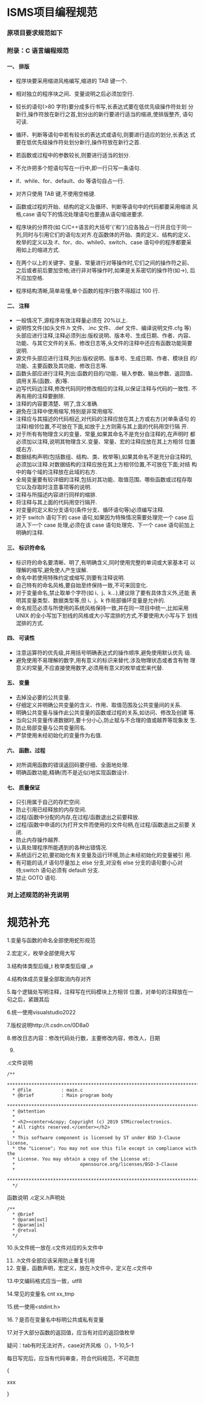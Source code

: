 # ISMS项目编程规范

### 原项目要求规范如下

### 附录：C 语言编程规范  

#### 一、 排版  

+ 程序块要采用缩进风格编写,缩进的 TAB 键一个.  

+ 相对独立的程序块之间、变量说明之后必须加空行.  
+ 较长的语句(>80 字符)要分成多行书写,长表达式要在低优先级操作符处划 分新行,操作符放在新行之首,划分出的新行要进行适当的缩进,使排版整齐, 语句可读. 
+ 循环、判断等语句中若有较长的表达式或语句,则要进行适应的划分,长表达 式要在低优先级操作符处划分新行,操作符放在新行之首.
+ 若函数或过程中的参数较长,则要进行适当的划分. 
+ 不允许把多个短语句写在一行中,即一行只写一条语句. 
+ if、while、for、default、do 等语句自占一行. 
+ 对齐只使用 TAB 键,不使用空格键. 
+ 函数或过程的开始、结构的定义及循环、判断等语句中的代码都要采用缩进 风格,case 语句下的情况处理语句也要遵从语句缩进要求.
+ 程序块的分界符(如 C/C++语言的大括号'{'和'}')应各独占一行并且位于同一 列,同时与引用它们的语句左对齐.在函数体的开始、类的定义、结构的定义、 枚举的定义以及 if、for、do、while0、switch、case 语句中的程序都要采 用如上的缩进方式.
+ 在两个以上的关键字、变量、常量进行对等操作时,它们之间的操作符之前、 之后或者前后要加空格;进行非对等操作时,如果是关系密切的操作符(如->), 后不应加空格.
+ 程序结构清晰,简单易懂,单个函数的程序行数不得超过 100 行.  

#### 二、 注释

+ 一般情况下,源程序有效注释量必须在 20%以上.
+ 说明性文件(如头文件.h 文件、.inc 文件、.def 文件、编译说明文件.cfg 等) 头部应进行注释,注释必须列出:版权说明、版本号、生成日期、作者、内容、 功能、与其它文件的关系、修改日志等,头文件的注释中还应有函数功能简要 说明.
+ 源文件头部应进行注释,列出:版权说明、版本号、生成日期、作者、模块目 的/功能、主要函数及其功能、修改日志等.
+ 函数头部应进行注释,列出:函数的目的/功能、输入参数、输出参数、返回值、 调用关系(函数、表)等.  
+ 边写代码边注释,修改代码同时修改相应的注释,以保证注释与代码的一致性. 不再有用的注释要删除.  
+ 注释的内容要清楚、明了,含义准确.
+ 避免在注释中使用缩写,特别是非常用缩写.
+ 注释应与其描述的代码相近,对代码的注释应放在其上方或右方(对单条语句 的注释)相邻位置,不可放在下面,如放于上方则需与其上面的代码用空行隔 开.
+ 对于所有有物理含义的变量、常量,如果其命名不是充分自注释的,在声明时 都必须加以注释,说明其物理含义.变量、常量、宏的注释应放在其上方相邻 位置或右方.
+ 数据结构声明(包括数组、结构、类、枚举等),如果其命名不是充分自注释的, 必须加以注释.对数据结构的注释应放在其上方相邻位置,不可放在下面;对结 构中的每个域的注释放在此域的右方.
+ 全局变量要有较详细的注释,包括对其功能、取值范围、哪些函数或过程存取 它以及存取时注意事项等的说明.
+ 注释与所描述内容进行同样的缩排.
+ 将注释与其上面的代码用空行隔开.
+ 对变量的定义和分支语句(条件分支、循环语句等)必须编写注释.
+ 对于 switch 语句下的 case 语句,如果因为特殊情况需要处理完一个 case 后 进入下一个 case 处理,必须在该 case 语句处理完、下一个 case 语句前加上 明确的注释. 

#### 三、 标识符命名

+ 标识符的命名要清晰、明了,有明确含义,同时使用完整的单词或大家基本可 以理解的缩写,避免使人产生误解.
+ 命名中若使用特殊约定或缩写,则要有注释说明.
+ 自己特有的命名风格,要自始至终保持一致,不可来回变化.
+ 对于变量命名,禁止取单个字符(如 i、j、k...),建议除了要有具体含义外,还能 表明其变量类型、数据类型等,但 i、j、k 作局部循环变量是允许的.
+ 命名规范必须与所使用的系统风格保持一致,并在同一项目中统一,比如采用 UNIX 的全小写加下划线的风格或大小写混排的方式,不要使用大小写与下 划线混排的方式.

#### 四、 可读性

+ 注意运算符的优先级,并用括号明确表达式的操作顺序,避免使用默认优先 级.
+ 避免使用不易理解的数字,用有意义的标识来替代.涉及物理状态或者含有物 理意义的常量,不应直接使用数字,必须用有意义的枚举或宏来代替.

#### 五、 变量

+ 去掉没必要的公共变量.
+ 仔细定义并明确公共变量的含义、作用、取值范围及公共变量间的关系.
+ 明确公共变量与操作此公共变量的函数或过程的关系,如访问、修改及创建 等.
+ 当向公共变量传递数据时,要十分小心,防止赋与不合理的值或越界等现象发 生. 
+ 防止局部变量与公共变量同名. 
+ 严禁使用未经初始化的变量作为右值.  

#### 六、 函数、过程  

+ 对所调用函数的错误返回码要仔细、全面地处理.
+ 明确函数功能,精确(而不是近似)地实现函数设计.  

#### 七、 质量保证

+ 只引用属于自己的存贮空间.
+ 防止引用已经释放的内存空间.
+ 过程/函数中分配的内存,在过程/函数退出之前要释放.
+ 过程/函数中申请的(为打开文件而使用的)文件句柄,在过程/函数退出之前要 关闭.
+ 防止内存操作越界.
+ 认真处理程序所能遇到的各种出错情况.
+ 系统运行之初,要初始化有关变量及运行环境,防止未经初始化的变量被引 用.
+ 有可能的话,if 语句尽量加上 else 分支,对没有 else 分支的语句要小心对 待;switch 语句必须有 default 分支.
+ 禁止 GOTO 语句. 



### 对上述规范的补充说明

# 规范补充

1.变量与函数的命名全部使用蛇形规范

2.宏定义，枚举全部使用大写

3.结构体类型后缀_t 枚举类型后缀 _e

4.结构体成员变量全部取消内存对齐

5.每个逻辑处写明注释，注释写在代码模块上方相邻 位置，对单句的注释放在一句之后，紧跟其后

6.统一使用visualstudio2022

7.版权说明http://t.csdn.cn/0D8a0

8.修改日志内容：修改代码处行数，主要修改内容，修改人，日期

9.

.c文件说明

```
/**
  ******************************************************************************
  * @file           : main.c
  * @brief          : Main program body
  ******************************************************************************
  * @attention
  *
  * <h2><center>&copy; Copyright (c) 2019 STMicroelectronics.
  * All rights reserved.</center></h2>
  *
  * This software component is licensed by ST under BSD 3-Clause license,
  * the "License"; You may not use this file except in compliance with the
  * License. You may obtain a copy of the License at:
  *                        opensource.org/licenses/BSD-3-Clause
  *
  ******************************************************************************
  */
```

函数说明 .c定义.h声明处

```
/**
  * @brief     
  * @param[out]
  * @param[in] 
  * @retval    
  */

```

10.头文件统一放在.c文件对应的头文件中

11. .h文件全部应该采用防止重复引用
12. 变量，函数声明，宏定义，放在.h文件中，定义在.c文件中

13.中文编码格式应当一致，utf8

14.常见的变量名 cnt    xx_tmp    

15.统一使用<stdint.h>

16.？是否在变量名中标明公共或私有变量

17.对于大部分函数的返回值，应当有对应的返回值枚举

疑问：tab有时无法对齐，case对齐风格（），1-10,5-1

每日写完后，应当有代码审查，符合代码规范，不可疏忽

{

xxx

}